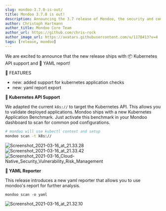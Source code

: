 ```yaml
---
slug: mondoo-3.7.0-is-out/
title: Mondoo 3.7.0 is out!
description: Announcing the 3.7 release of Mondoo, the security and compliance platform that prioritizes risks that matter most in your infrastructure.
author: Christoph Hartmann
author_title: Mondoo Core Team
author_url: https://github.com/chris-rock
author_image_url: https://avatars.githubusercontent.com/u/1178413?v=4
tags: [release, mondoo]
---
```


We are excited to announce that the new release ships with 📦 Kubernetes API support and 🧾 YAML report!

🎉 FEATURES

- new: added support for kubernetes application checks
- new: yaml report export

**🥳 Kubernetes API Support**

We adapted the current `k8s://` to target the Kubernetes API. This allows you to validate deployed applications. Mondoo ships with a new Kubernetes Application Benchmark. Just activate this benchmark in your Mondoo dashboard to scan for common pod configurations.

```bash
# mondoo will use kubectl context and setup
mondoo scan -t k8s://
```

![Screenshot_2021-03-16_at_21.33.28](/img/releases/2021-03-16-mondoo-3.7.0-is-out/Screenshot_2021-03-16_at_21.33.28.png)
![Screenshot_2021-03-16_at_21.33.42](/img/releases/2021-03-16-mondoo-3.7.0-is-out/Screenshot_2021-03-16_at_21.33.42.png)
![Screenshot_2021-03-16_Cloud-Native_Security_Vulnerability_Risk_Management](/img/releases/2021-03-16-mondoo-3.7.0-is-out/Screenshot_2021-03-16_Cloud-Native_Security_Vulnerability_Risk_Management.png)

**🧾 YAML Reporter**

This release introduces a new yaml reporter that allows you to use mondoo's report for further analysis.

```
mondoo scan -o yaml
```

![Screenshot_2021-03-16_at_21.32.10](/img/releases/2021-03-16-mondoo-3.7.0-is-out/Screenshot_2021-03-16_at_21.32.10.png)
